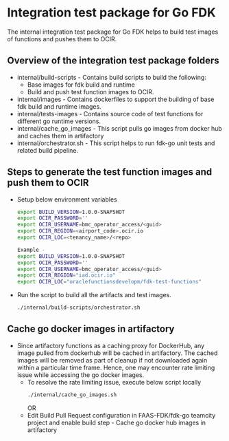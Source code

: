 # Integration test package for Go FDK
The internal integration test package for Go FDK helps to build
test images of functions and pushes them to OCIR.

## Overview of the integration test package folders

-   internal/build-scripts - Contains build scripts to build the following:
    -   Base images for fdk build and runtime
    -   Build and push test function images to OCIR.
-   internal/images - Contains dockerfiles to support the building of base fdk build and runtime images.
-   internal/tests-images - Contains source code of test functions for different go runtime versions.
-   internal/cache_go_images - This script pulls go images from docker hub and caches them in artifactory
-   internal/orchestrator.sh - This script helps to run fdk-go unit tests and related build pipeline.

## Steps to generate the test function images and push them to OCIR

-   Setup below environment variables
    ```sh
    export BUILD_VERSION=1.0.0-SNAPSHOT
    export OCIR_PASSWORD=''
    export OCIR_USERNAME=bmc_operator_access/<guid>
    export OCIR_REGION=<airport_code>.ocir.io
    export OCIR_LOC=<tenancy_name>/<repo>
    
    Example -
    export BUILD_VERSION=1.0.0-SNAPSHOT
    export OCIR_PASSWORD=''
    export OCIR_USERNAME=bmc_operator_access/<guid>
    export OCIR_REGION="iad.ocir.io"
    export OCIR_LOC="oraclefunctionsdevelopm/fdk-test-functions"
    ```
-   Run the script to build all the artifacts and test images.
    ```sh
    ./internal/build-scripts/orchestrator.sh
    ```
## Cache go docker images in artifactory
-   Since artifactory functions as a caching proxy for DockerHub, any image pulled from dockerhub will be cached in artifactory.
    The cached images will be removed as part of cleanup if not downloaded again within a particular time frame.
    Hence, one may encounter rate limiting issue while accessing the go docker images.
    -   To resolve the rate limiting issue, execute below script locally
        ```sh
        ./internal/cache_go_images.sh
        ```
        OR
    -   Edit Build Pull Request configuration in FAAS-FDK/fdk-go teamcity project and enable build step - Cache go docker hub images in artifactory
    
    